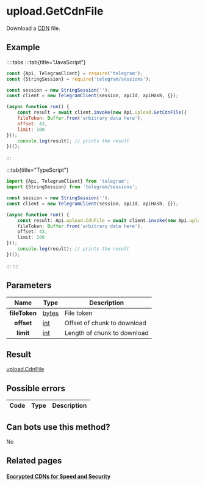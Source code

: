 # upload.GetCdnFile

Download a [CDN](https://core.telegram.org/cdn) file.



## Example

::::tabs
:::tab{title="JavaScript"}
```js
const {Api, TelegramClient} = require('telegram');
const {StringSession} = require('telegram/sessions');

const session = new StringSession('');
const client = new TelegramClient(session, apiId, apiHash, {});

(async function run() {
    const result = await client.invoke(new Api.upload.GetCdnFile({
    fileToken: Buffer.from('arbitrary data here'),
    offset: 43,
    limit: 100
}));
    console.log(result); // prints the result
})();
```
:::

:::tab{title="TypeScript"}
```ts
import {Api, TelegramClient} from 'telegram';
import {StringSession} from 'telegram/sessions';

const session = new StringSession('');
const client = new TelegramClient(session, apiId, apiHash, {});

(async function run() {
    const result: Api.upload.CdnFile = await client.invoke(new Api.upload.GetCdnFile({
    fileToken: Buffer.from('arbitrary data here'),
    offset: 43,
    limit: 100
}));
    console.log(result); // prints the result
})();
```
:::
::::



## Parameters

| Name | Type | Description |
| :--: | ---- | ----------- |
| **fileToken** | [bytes](https://core.telegram.org/type/bytes) | File token 
| **offset** | [int](https://core.telegram.org/type/int) | Offset of chunk to download 
| **limit** | [int](https://core.telegram.org/type/int) | Length of chunk to download 


## Result

[upload.CdnFile](https://core.telegram.org/type/upload.CdnFile)



## Possible errors

| Code | Type | Description |
| :--: | ---- | ----------- |


## Can bots use this method?

No

## Related pages

#### [Encrypted CDNs for Speed and Security](https://core.telegram.org/cdn)


